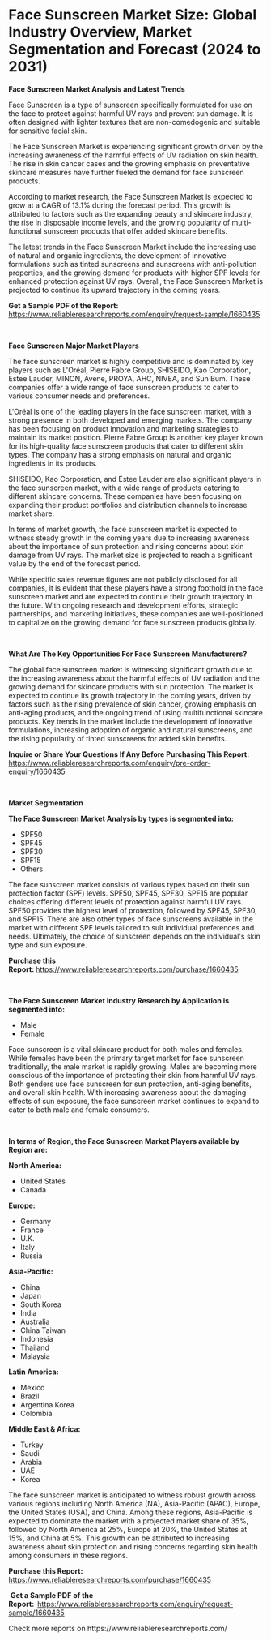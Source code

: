 <p><h1>Face Sunscreen Market Size: Global Industry Overview, Market Segmentation and Forecast (2024 to 2031)</h1></p><p><strong>Face Sunscreen Market Analysis and Latest Trends</strong></p>
<p><p>Face Sunscreen is a type of sunscreen specifically formulated for use on the face to protect against harmful UV rays and prevent sun damage. It is often designed with lighter textures that are non-comedogenic and suitable for sensitive facial skin.</p><p>The Face Sunscreen Market is experiencing significant growth driven by the increasing awareness of the harmful effects of UV radiation on skin health. The rise in skin cancer cases and the growing emphasis on preventative skincare measures have further fueled the demand for face sunscreen products.</p><p>According to market research, the Face Sunscreen Market is expected to grow at a CAGR of 13.1% during the forecast period. This growth is attributed to factors such as the expanding beauty and skincare industry, the rise in disposable income levels, and the growing popularity of multi-functional sunscreen products that offer added skincare benefits.</p><p>The latest trends in the Face Sunscreen Market include the increasing use of natural and organic ingredients, the development of innovative formulations such as tinted sunscreens and sunscreens with anti-pollution properties, and the growing demand for products with higher SPF levels for enhanced protection against UV rays. Overall, the Face Sunscreen Market is projected to continue its upward trajectory in the coming years.</p></p>
<p><strong>Get a Sample PDF of the Report:&nbsp;</strong> <a href="https://www.reliableresearchreports.com/enquiry/request-sample/1660435">https://www.reliableresearchreports.com/enquiry/request-sample/1660435</a></p>
<p>&nbsp;</p>
<p><strong>Face Sunscreen Major Market Players</strong></p>
<p><p>The face sunscreen market is highly competitive and is dominated by key players such as L'Oréal, Pierre Fabre Group, SHISEIDO, Kao Corporation, Estee Lauder, MINON, Avene, PROYA, AHC, NIVEA, and Sun Bum. These companies offer a wide range of face sunscreen products to cater to various consumer needs and preferences.</p><p>L'Oréal is one of the leading players in the face sunscreen market, with a strong presence in both developed and emerging markets. The company has been focusing on product innovation and marketing strategies to maintain its market position. Pierre Fabre Group is another key player known for its high-quality face sunscreen products that cater to different skin types. The company has a strong emphasis on natural and organic ingredients in its products.</p><p>SHISEIDO, Kao Corporation, and Estee Lauder are also significant players in the face sunscreen market, with a wide range of products catering to different skincare concerns. These companies have been focusing on expanding their product portfolios and distribution channels to increase market share.</p><p>In terms of market growth, the face sunscreen market is expected to witness steady growth in the coming years due to increasing awareness about the importance of sun protection and rising concerns about skin damage from UV rays. The market size is projected to reach a significant value by the end of the forecast period.</p><p>While specific sales revenue figures are not publicly disclosed for all companies, it is evident that these players have a strong foothold in the face sunscreen market and are expected to continue their growth trajectory in the future. With ongoing research and development efforts, strategic partnerships, and marketing initiatives, these companies are well-positioned to capitalize on the growing demand for face sunscreen products globally.</p></p>
<p>&nbsp;</p>
<p><strong>What Are The Key Opportunities For Face Sunscreen Manufacturers?</strong></p>
<p><p>The global face sunscreen market is witnessing significant growth due to the increasing awareness about the harmful effects of UV radiation and the growing demand for skincare products with sun protection. The market is expected to continue its growth trajectory in the coming years, driven by factors such as the rising prevalence of skin cancer, growing emphasis on anti-aging products, and the ongoing trend of using multifunctional skincare products. Key trends in the market include the development of innovative formulations, increasing adoption of organic and natural sunscreens, and the rising popularity of tinted sunscreens for added skin benefits.</p></p>
<p><strong>Inquire or Share Your Questions If Any Before Purchasing This Report:</strong> <a href="https://www.reliableresearchreports.com/enquiry/pre-order-enquiry/1660435">https://www.reliableresearchreports.com/enquiry/pre-order-enquiry/1660435</a></p>
<p>&nbsp;</p>
<p><strong>Market Segmentation</strong></p>
<p><strong>The Face Sunscreen Market Analysis by types is segmented into:</strong></p>
<p><ul><li>SPF50</li><li>SPF45</li><li>SPF30</li><li>SPF15</li><li>Others</li></ul></p>
<p><p>The face sunscreen market consists of various types based on their sun protection factor (SPF) levels. SPF50, SPF45, SPF30, SPF15 are popular choices offering different levels of protection against harmful UV rays. SPF50 provides the highest level of protection, followed by SPF45, SPF30, and SPF15. There are also other types of face sunscreens available in the market with different SPF levels tailored to suit individual preferences and needs. Ultimately, the choice of sunscreen depends on the individual's skin type and sun exposure.</p></p>
<p><strong>Purchase this Report:&nbsp;</strong><a href="https://www.reliableresearchreports.com/purchase/1660435">https://www.reliableresearchreports.com/purchase/1660435</a></p>
<p>&nbsp;</p>
<p><strong>The Face Sunscreen Market Industry Research by Application is segmented into:</strong></p>
<p><ul><li>Male</li><li>Female</li></ul></p>
<p><p>Face sunscreen is a vital skincare product for both males and females. While females have been the primary target market for face sunscreen traditionally, the male market is rapidly growing. Males are becoming more conscious of the importance of protecting their skin from harmful UV rays. Both genders use face sunscreen for sun protection, anti-aging benefits, and overall skin health. With increasing awareness about the damaging effects of sun exposure, the face sunscreen market continues to expand to cater to both male and female consumers.</p></p>
<p>&nbsp;</p>
<p><strong>In terms of Region, the Face Sunscreen Market Players available by Region are:</strong></p>
<p>
    <p> <strong> North America: </strong>
        <ul>
            <li>United States</li>
            <li>Canada</li>
        </ul>
        </p> 
    <p> <strong> Europe: </strong>
        <ul>
            <li>Germany</li>
            <li>France</li>
            <li>U.K.</li>
            <li>Italy</li>
            <li>Russia</li>
        </ul>
        </p> 
    <p> <strong> Asia-Pacific: </strong>
        <ul>
            <li>China</li>
            <li>Japan</li>
            <li>South Korea</li>
            <li>India</li>
            <li>Australia</li>
            <li>China Taiwan</li>
            <li>Indonesia</li>
            <li>Thailand</li>
            <li>Malaysia</li>
        </ul>
        </p> 
    <p> <strong> Latin America: </strong>
        <ul>
            <li>Mexico</li>
            <li>Brazil</li>
            <li>Argentina Korea</li>
            <li>Colombia</li>
        </ul>
        </p> 
    <p> <strong> Middle East & Africa: </strong>
        <ul>
            <li>Turkey</li>
            <li>Saudi</li>
            <li>Arabia</li>
            <li>UAE</li>
            <li>Korea</li>
        </ul>
    </p>
    </p>
<p><p>The face sunscreen market is anticipated to witness robust growth across various regions including North America (NA), Asia-Pacific (APAC), Europe, the United States (USA), and China. Among these regions, Asia-Pacific is expected to dominate the market with a projected market share of 35%, followed by North America at 25%, Europe at 20%, the United States at 15%, and China at 5%. This growth can be attributed to increasing awareness about skin protection and rising concerns regarding skin health among consumers in these regions.</p></p>
<p><strong>Purchase this Report: </strong><a href="https://www.reliableresearchreports.com/purchase/1660435">https://www.reliableresearchreports.com/purchase/1660435</a></p>
<p>&nbsp;<strong>Get a Sample PDF of the Report:&nbsp;&nbsp;</strong><a href="https://www.reliableresearchreports.com/enquiry/request-sample/1660435">https://www.reliableresearchreports.com/enquiry/request-sample/1660435</a></p>
<p><strong></strong></p>
<p>Check more reports on https://www.reliableresearchreports.com/</p>